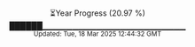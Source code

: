 <p align="center">
⏳Year Progress (20.97 %) <br>
██████▁▁▁▁▁▁▁▁▁▁▁▁▁▁▁▁▁▁▁▁▁▁▁▁ <br>
<sub>Updated: Tue, 18 Mar 2025 12:44:32 GMT</sub>
</p>

